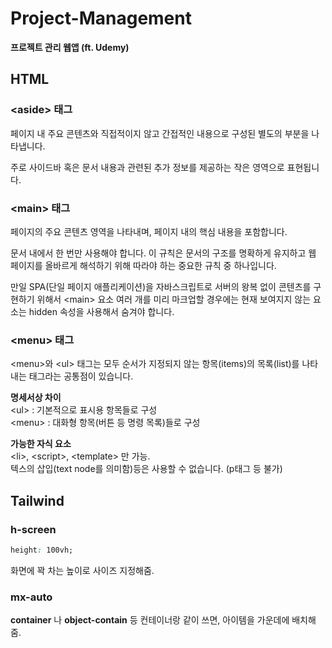 # Project-Management

**프로젝트 관리 웹앱 (ft. Udemy)**

## HTML

### \<aside> 태그

페이지 내 주요 콘텐츠와 직접적이지 않고 간접적인 내용으로 구성된 별도의 부분을 나타냅니다.

주로 사이드바 혹은 문서 내용과 관련된 추가 정보를 제공하는 작은 영역으로 표현됩니다.

### \<main> 태그

페이지의 주요 콘텐츠 영역을 나타내며, 페이지 내의 핵심 내용을 포함합니다.

문서 내에서 한 번만 사용해야 합니다.
이 규칙은 문서의 구조를 명확하게 유지하고 웹 페이지를 올바르게 해석하기 위해 따라야 하는 중요한 규칙 중 하나입니다.

만일 SPA(단일 페이지 애플리케이션)을 자바스크립트로 서버의 왕복 없이 콘텐츠를 구현하기 위해서 \<main> 요소 여러 개를 미리 마크업할 경우에는 현재 보여지지 않는 요소는 hidden 속성을 사용해서 숨겨야 합니다.

### \<menu> 태그

\<menu>와 \<ul> 태그는 모두 순서가 지정되지 않는 항목(items)의 목록(list)를 나타내는 태그라는 공통점이 있습니다.

**명세서상 차이**</br>
\<ul> : 기본적으로 표시용 항목들로 구성 </br>
\<menu> : 대화형 항목(버튼 등 명령 목록)들로 구성

**가능한 자식 요소**</br>
\<li>, \<script>, \<template> 만 가능. </br>
텍스의 삽입(text node를 의미함)등은 사용할 수 없습니다. (p태그 등 불가)

## Tailwind

### h-screen

```css
height: 100vh;
```

화면에 꽉 차는 높이로 사이즈 지정해줌.

### mx-auto

**container** 나 **object-contain** 등 컨테이너랑 같이 쓰면, 아이템을 가운데에 배치해줌.
